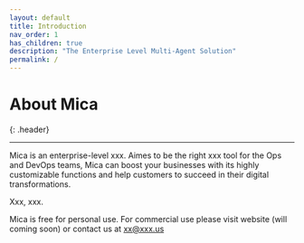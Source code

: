 ```yaml
---
layout: default
title: Introduction
nav_order: 1
has_children: true
description: "The Enterprise Level Multi-Agent Solution"
permalink: /
---
```




# About Mica

{: .header}

---

Mica is an enterprise-level xxx. Aimes to be the right xxx tool for the Ops and DevOps teams, Mica can boost your businesses with its highly customizable functions and help customers to succeed in their digital transformations.

Xxx, xxx.

Mica is free for personal use. For commercial use please visit website (will coming soon) or contact us at [xx@xxx.us](mailto:xx@xxx.us)
